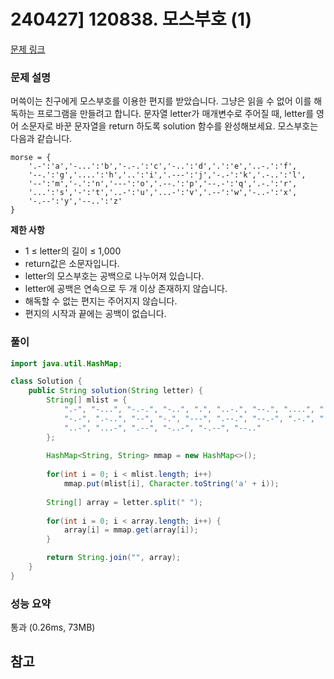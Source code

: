 # 240427] 120838. 모스부호 (1)

[문제 링크](https://school.programmers.co.kr/learn/courses/30/lessons/120838)

### 문제 설명
머쓱이는 친구에게 모스부호를 이용한 편지를 받았습니다. 그냥은 읽을 수 없어 이를 해독하는 프로그램을 만들려고 합니다. 문자열 letter가 매개변수로 주어질 때, letter를 영어 소문자로 바꾼 문자열을 return 하도록 solution 함수를 완성해보세요.
모스부호는 다음과 같습니다.

```
morse = { 
    '.-':'a','-...':'b','-.-.':'c','-..':'d','.':'e','..-.':'f',
    '--.':'g','....':'h','..':'i','.---':'j','-.-':'k','.-..':'l',
    '--':'m','-.':'n','---':'o','.--.':'p','--.-':'q','.-.':'r',
    '...':'s','-':'t','..-':'u','...-':'v','.--':'w','-..-':'x',
    '-.--':'y','--..':'z'
}
```

**제한 사항**  
* 1 ≤ letter의 길이 ≤ 1,000
* return값은 소문자입니다.
* letter의 모스부호는 공백으로 나누어져 있습니다.
* letter에 공백은 연속으로 두 개 이상 존재하지 않습니다.
* 해독할 수 없는 편지는 주어지지 않습니다.
* 편지의 시작과 끝에는 공백이 없습니다.

### 풀이
```java
import java.util.HashMap;

class Solution {
    public String solution(String letter) {
        String[] mlist = {
            ".-", "-...", "-.-.", "-..", ".", "..-.", "--.", "....", "..", ".---",
            "-.-", ".-..", "--", "-.", "---", ".--.", "--.-", ".-.", "...", "-",
            "..-", "...-", ".--", "-..-", "-.--", "--.."
        };
        
        HashMap<String, String> mmap = new HashMap<>();
        
        for(int i = 0; i < mlist.length; i++)
            mmap.put(mlist[i], Character.toString('a' + i));
        
        String[] array = letter.split(" ");
        
        for(int i = 0; i < array.length; i++) {
            array[i] = mmap.get(array[i]);
        }

        return String.join("", array);
    }
}
```

### 성능 요약
통과 (0.26ms, 73MB)

## 참고
